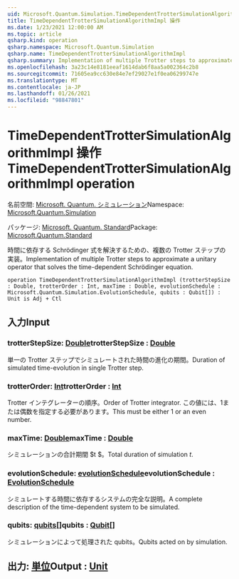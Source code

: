 ```yaml
---
uid: Microsoft.Quantum.Simulation.TimeDependentTrotterSimulationAlgorithmImpl
title: TimeDependentTrotterSimulationAlgorithmImpl 操作
ms.date: 1/23/2021 12:00:00 AM
ms.topic: article
qsharp.kind: operation
qsharp.namespace: Microsoft.Quantum.Simulation
qsharp.name: TimeDependentTrotterSimulationAlgorithmImpl
qsharp.summary: Implementation of multiple Trotter steps to approximate a unitary operator that solves the time-dependent Schrödinger equation.
ms.openlocfilehash: 3a23c14e8181eeaf1614dab6f8aa5a002364c2b8
ms.sourcegitcommit: 71605ea9cc630e84e7ef29027e1f0ea06299747e
ms.translationtype: MT
ms.contentlocale: ja-JP
ms.lasthandoff: 01/26/2021
ms.locfileid: "98847801"
---
```

# <a name="timedependenttrottersimulationalgorithmimpl-operation"></a><span data-ttu-id="70c66-102">TimeDependentTrotterSimulationAlgorithmImpl 操作</span><span class="sxs-lookup"><span data-stu-id="70c66-102">TimeDependentTrotterSimulationAlgorithmImpl operation</span></span>

<span data-ttu-id="70c66-103">名前空間: [Microsoft. Quantum. シミュレーション](xref:Microsoft.Quantum.Simulation)</span><span class="sxs-lookup"><span data-stu-id="70c66-103">Namespace: [Microsoft.Quantum.Simulation](xref:Microsoft.Quantum.Simulation)</span></span>

<span data-ttu-id="70c66-104">パッケージ: [Microsoft. Quantum. Standard](https://nuget.org/packages/Microsoft.Quantum.Standard)</span><span class="sxs-lookup"><span data-stu-id="70c66-104">Package: [Microsoft.Quantum.Standard](https://nuget.org/packages/Microsoft.Quantum.Standard)</span></span>


<span data-ttu-id="70c66-105">時間に依存する Schrödinger 式を解決するための、複数の Trotter ステップの実装。</span><span class="sxs-lookup"><span data-stu-id="70c66-105">Implementation of multiple Trotter steps to approximate a unitary operator that solves the time-dependent Schrödinger equation.</span></span>

```qsharp
operation TimeDependentTrotterSimulationAlgorithmImpl (trotterStepSize : Double, trotterOrder : Int, maxTime : Double, evolutionSchedule : Microsoft.Quantum.Simulation.EvolutionSchedule, qubits : Qubit[]) : Unit is Adj + Ctl
```


## <a name="input"></a><span data-ttu-id="70c66-106">入力</span><span class="sxs-lookup"><span data-stu-id="70c66-106">Input</span></span>

### <a name="trotterstepsize--double"></a><span data-ttu-id="70c66-107">trotterStepSize: [Double](xref:microsoft.quantum.lang-ref.double)</span><span class="sxs-lookup"><span data-stu-id="70c66-107">trotterStepSize : [Double](xref:microsoft.quantum.lang-ref.double)</span></span>

<span data-ttu-id="70c66-108">単一の Trotter ステップでシミュレートされた時間の進化の期間。</span><span class="sxs-lookup"><span data-stu-id="70c66-108">Duration of simulated time-evolution in single Trotter step.</span></span>


### <a name="trotterorder--int"></a><span data-ttu-id="70c66-109">trotterOrder: [Int](xref:microsoft.quantum.lang-ref.int)</span><span class="sxs-lookup"><span data-stu-id="70c66-109">trotterOrder : [Int](xref:microsoft.quantum.lang-ref.int)</span></span>

<span data-ttu-id="70c66-110">Trotter インテグレーターの順序。</span><span class="sxs-lookup"><span data-stu-id="70c66-110">Order of Trotter integrator.</span></span> <span data-ttu-id="70c66-111">この値には、1または偶数を指定する必要があります。</span><span class="sxs-lookup"><span data-stu-id="70c66-111">This must be either 1 or an even number.</span></span>


### <a name="maxtime--double"></a><span data-ttu-id="70c66-112">maxTime: [Double](xref:microsoft.quantum.lang-ref.double)</span><span class="sxs-lookup"><span data-stu-id="70c66-112">maxTime : [Double](xref:microsoft.quantum.lang-ref.double)</span></span>

<span data-ttu-id="70c66-113">シミュレーションの合計期間 $t $。</span><span class="sxs-lookup"><span data-stu-id="70c66-113">Total duration of simulation $t$.</span></span>


### <a name="evolutionschedule--evolutionschedule"></a><span data-ttu-id="70c66-114">evolutionSchedule: [evolutionSchedule](xref:Microsoft.Quantum.Simulation.EvolutionSchedule)</span><span class="sxs-lookup"><span data-stu-id="70c66-114">evolutionSchedule : [EvolutionSchedule](xref:Microsoft.Quantum.Simulation.EvolutionSchedule)</span></span>

<span data-ttu-id="70c66-115">シミュレートする時間に依存するシステムの完全な説明。</span><span class="sxs-lookup"><span data-stu-id="70c66-115">A complete description of the time-dependent system to be simulated.</span></span>


### <a name="qubits--qubit"></a><span data-ttu-id="70c66-116">qubits: [qubits](xref:microsoft.quantum.lang-ref.qubit)[]</span><span class="sxs-lookup"><span data-stu-id="70c66-116">qubits : [Qubit](xref:microsoft.quantum.lang-ref.qubit)[]</span></span>

<span data-ttu-id="70c66-117">シミュレーションによって処理された qubits。</span><span class="sxs-lookup"><span data-stu-id="70c66-117">Qubits acted on by simulation.</span></span>



## <a name="output--unit"></a><span data-ttu-id="70c66-118">出力: [単位](xref:microsoft.quantum.lang-ref.unit)</span><span class="sxs-lookup"><span data-stu-id="70c66-118">Output : [Unit](xref:microsoft.quantum.lang-ref.unit)</span></span>

